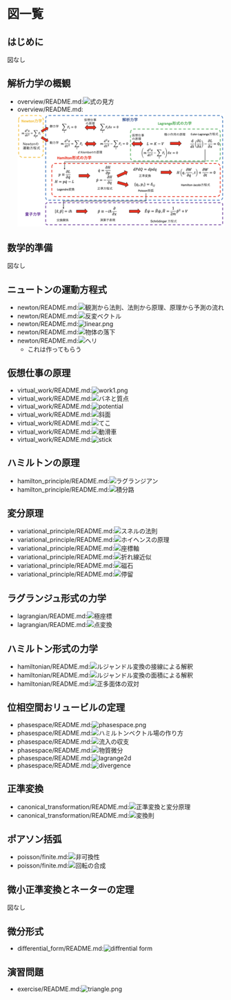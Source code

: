 # 図一覧

## はじめに

図なし

## 解析力学の概観

* overview/README.md:![式の見方](fig/table.png)
* overview/README.md:![overview/fig/birds_eye_view.png](overview/fig/birds_eye_view.png)

## 数学的準備

図なし

## ニュートンの運動方程式

* newton/README.md:![観測から法則、法則から原理、原理から予測の流れ](fig/principle_law.png)
* newton/README.md:![反変ベクトル](fig/contravariant_vector.png)
* newton/README.md:![linear.png](fig/linear.png)
* newton/README.md:![物体の落下](fig/fall.png)
* newton/README.md:![ヘリ](fig/heli.png)
  * これは作ってもらう

## 仮想仕事の原理

* virtual_work/README.md:![work1.png](fig/work1.png)
* virtual_work/README.md:![バネと質点](fig/spring.png)
* virtual_work/README.md:![potential](fig/potential.png)
* virtual_work/README.md:![斜面](fig/slope.png)
* virtual_work/README.md:![てこ](fig/lever.png)
* virtual_work/README.md:![動滑車](fig/movable_pulley.png)
* virtual_work/README.md:![stick](fig/stick.png)

## ハミルトンの原理

* hamilton_principle/README.md:![ラグランジアン](fig/lagrangian.png)
* hamilton_principle/README.md:![積分路](fig/delta.png)

## 変分原理

* variational_principle/README.md:![スネルの法則](fig/snell.png)
* variational_principle/README.md:![ホイヘンスの原理](fig/huygens.png)
* variational_principle/README.md:![座標軸](fig/bc_coordinate.png)
* variational_principle/README.md:![折れ線近似](fig/bc_snell.png)
* variational_principle/README.md:![磁石](fig/magnet.png)
* variational_principle/README.md:![停留](fig/stationary.png)

## ラグランジュ形式の力学

* lagrangian/README.md:![極座標](fig/polar_coordinate.png)
* lagrangian/README.md:![点変換](fig/point_transformation.png)

## ハミルトン形式の力学

* hamiltonian/README.md:![ルジャンドル変換の接線による解釈](fig/legendre_tangent.png)
* hamiltonian/README.md:![ルジャンドル変換の面積による解釈](fig/legendre_area.png)
* hamiltonian/README.md:![正多面体の双対](fig/dual.png)

## 位相空間おリュービルの定理

* phasespace/README.md:![phasespace.png](fig/phasespace.png)
* phasespace/README.md:![ハミルトンベクトル場の作り方](fig/phaseflow.png)
* phasespace/README.md:![流入の収支](fig/flow_balance.png)
* phasespace/README.md:![物質微分](fig/material_derivative.png)
* phasespace/README.md:![lagrange2d](fig/lagrange2d.png)
* phasespace/README.md:![divergence](fig/divergence.png)

## 正準変換

* canonical_transformation/README.md:![正準変換と変分原理](fig/generating_function.png)
* canonical_transformation/README.md:![変換則](fig/transform_diagram.png)

## ポアソン括弧

* poisson/finite.md:![非可換性](fig/noncommutative.png)
* poisson/finite.md:![回転の合成](fig/composition.png)

## 微小正準変換とネーターの定理

図なし

## 微分形式

* differential_form/README.md:![diffrential form](fig/differential_form.png)

## 演習問題

* exercise/README.md:![triangle.png](fig/triangle.png)
